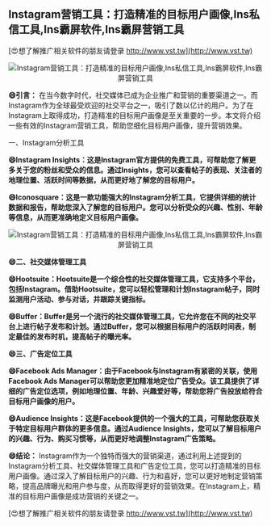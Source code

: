 ## **Instagram营销工具：打造精准的目标用户画像,Ins私信工具,Ins霸屏软件,Ins霸屏营销工具**

[😍想了解推广相关软件的朋友请登录 http://www.vst.tw](http://www.vst.tw)

 <center><img src="https://vst.tw/MP4/tuiguang/png/6.png" alt="Instagram营销工具：打造精准的目标用户画像,Ins私信工具,Ins霸屏软件,Ins霸屏营销工具"></center>

**😄引言：**
在当今数字时代，社交媒体已成为企业推广和营销的重要渠道之一。而Instagram作为全球最受欢迎的社交平台之一，吸引了数以亿计的用户。为了在Instagram上取得成功，打造精准的目标用户画像是至关重要的一步。本文将介绍一些有效的Instagram营销工具，帮助您细化目标用户画像，提升营销效果。

一、Instagram分析工具

**😄Instagram Insights：这是Instagram官方提供的免费工具，可帮助您了解更多关于您的粉丝和受众的信息。通过Insights，您可以查看帖子的表现、关注者的地理位置、活跃时间等数据，从而更好地了解您的目标用户。**

**😄Iconosquare：这是一款功能强大的Instagram分析工具，它提供详细的统计数据和报告，帮助您深入了解您的目标用户。您可以分析受众的兴趣、性别、年龄等信息，从而更准确地定义目标用户画像。**

 <center><img src="https://vst.tw/MP4/tuiguang/png/2.png" alt="Instagram营销工具：打造精准的目标用户画像,Ins私信工具,Ins霸屏软件,Ins霸屏营销工具"></center>

**😄二、社交媒体管理工具**

**😄Hootsuite：Hootsuite是一个综合性的社交媒体管理工具，它支持多个平台，包括Instagram。借助Hootsuite，您可以轻松管理和计划Instagram帖子，同时监测用户活动、参与对话，并跟踪关键指标。**

**😄Buffer：Buffer是另一个流行的社交媒体管理工具，它允许您在不同的社交平台上进行帖子发布和计划。通过Buffer，您可以根据目标用户的活跃时间表，制定最佳的发布时机，提高帖子的曝光率。**

**😄三、广告定位工具**

**😄Facebook Ads Manager：由于Facebook与Instagram有紧密的关联，使用Facebook Ads Manager可以帮助您更加精准地定位广告受众。该工具提供了详细的广告定位选项，例如地理位置、年龄、兴趣爱好等，帮助您将广告投放给符合目标用户画像的用户。**

**😄Audience Insights：这是Facebook提供的一个强大的工具，可帮助您获取关于特定目标用户群体的更多信息。通过Audience Insights，您可以了解目标用户的兴趣、行为、购买习惯等，从而更好地调整Instagram广告策略。**

**😄结论：**
Instagram作为一个独特而强大的营销渠道，通过利用上述提到的Instagram分析工具、社交媒体管理工具和广告定位工具，您可以打造精准的目标用户画像。通过深入了解目标用户的兴趣、行为和喜好，您可以更好地制定营销策略，提高品牌曝光和用户参与度，从而取得更好的营销效果。在Instagram上，精准的目标用户画像是成功营销的关键之一。

[😍想了解推广相关软件的朋友请登录 http://www.vst.tw](http://www.vst.tw)



